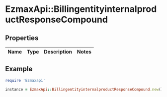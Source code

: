 # EzmaxApi::BillingentityinternalproductResponseCompound

## Properties

| Name | Type | Description | Notes |
| ---- | ---- | ----------- | ----- |

## Example

```ruby
require 'Ezmaxapi'

instance = EzmaxApi::BillingentityinternalproductResponseCompound.new()
```

